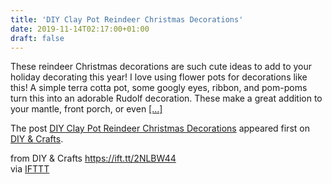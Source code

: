 ```yaml
---
title: 'DIY Clay Pot Reindeer Christmas Decorations'
date: 2019-11-14T02:17:00+01:00
draft: false
---
```


These reindeer Christmas decorations are such cute ideas to add to your holiday decorating this year! I love using flower pots for decorations like this! A simple terra cotta pot, some googly eyes, ribbon, and pom-poms turn this into an adorable Rudolf decoration. These make a great addition to your mantle, front porch, or even [\[...\]](https://www.diyncrafts.com/70010/holidays/christmas/diy-clay-pot-reindeer-christmas-decorations)

The post [DIY Clay Pot Reindeer Christmas Decorations](https://www.diyncrafts.com/70010/holidays/christmas/diy-clay-pot-reindeer-christmas-decorations) appeared first on [DIY & Crafts](https://www.diyncrafts.com).

  
  
from DIY & Crafts https://ift.tt/2NLBW44  
via [IFTTT](https://ifttt.com/?ref=da&site=blogger)
